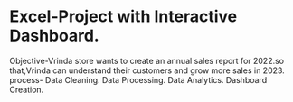 # Excel-Project with Interactive Dashboard.
Objective-Vrinda store wants to create an annual sales report for 2022.so that,Vrinda can understand their customers and grow more sales in 2023.
process-
Data Cleaning.
Data Processing.
Data Analytics.
Dashboard Creation.
